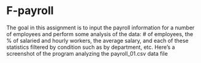 # F-payroll
The goal in this assignment is to input the payroll information for a number of employees and perform some analysis of the data: # of employees, the % of salaried and hourly workers, the average salary, and each of these statistics filtered by condition such as by department, etc. Here’s a screenshot of the program analyzing the payroll_01.csv data file
